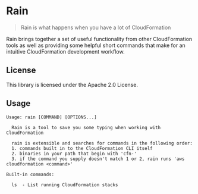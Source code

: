 # Rain

> Rain is what happens when you have a lot of CloudFormation

Rain brings together a set of useful functionality from other CloudFormation tools as well as providing some helpful short commands that make for an intuitive CloudFormation development workflow.

## License

This library is licensed under the Apache 2.0 License. 

## Usage

```
Usage: rain [COMMAND] [OPTIONS...]

  Rain is a tool to save you some typing when working with CloudFormation
  
  rain is extensible and searches for commands in the following order:
  1. commands built in to the CloudFormation CLI itself
  2. binaries in your path that begin with 'cfn-'
  3. if the command you supply doesn't match 1 or 2, rain runs 'aws cloudformation <command>'

Built-in commands:

  ls  - List running CloudFormation stacks
```
